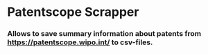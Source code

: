 # Patentscope Scrapper

### Allows to save summary information about patents from https://patentscope.wipo.int/ to csv-files.
